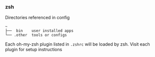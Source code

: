 ### zsh

Directories referenced in config
```
~
├──  bin    user installed apps
└── .other  tools or configs
```

Each oh-my-zsh plugin listed in `.zshrc` will be loaded by zsh. Visit each plugin for setup instructions



